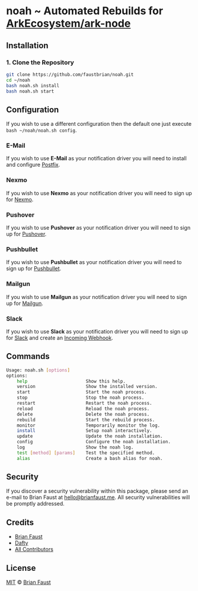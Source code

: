 # noah ~ Automated Rebuilds for [ArkEcosystem/ark-node](https://github.com/ArkEcosystem/ark-node)

## Installation

### 1. Clone the Repository

```bash
git clone https://github.com/faustbrian/noah.git
cd ~/noah
bash noah.sh install
bash noah.sh start
```

## Configuration

If you wish to use a different configuration then the default one just execute `bash ~/noah/noah.sh config`.

### E-Mail

If you wish to use **E-Mail** as your notification driver you will need to install and configure [Postfix](https://www.digitalocean.com/community/tutorials/how-to-install-and-configure-postfix-on-ubuntu-16-04).

### Nexmo

If you wish to use **Nexmo** as your notification driver you will need to sign up for [Nexmo](https://nexmo.com).

### Pushover

If you wish to use **Pushover** as your notification driver you will need to sign up for [Pushover](https://pushover.net).

### Pushbullet

If you wish to use **Pushbullet** as your notification driver you will need to sign up for [Pushbullet](https://pushbullet.com).

### Mailgun

If you wish to use **Mailgun** as your notification driver you will need to sign up for [Mailgun](https://mailgun.com).

### Slack

If you wish to use **Slack** as your notification driver you will need to sign up for [Slack](https://slack.com) and create an [Incoming Webhook](https://api.slack.com/incoming-webhooks).

## Commands

```bash
Usage: noah.sh [options]
options:
    help                      Show this help.
    version                   Show the installed version.
    start                     Start the noah process.
    stop                      Stop the noah process.
    restart                   Restart the noah process.
    reload                    Reload the noah process.
    delete                    Delete the noah process.
    rebuild                   Start the rebuild process.
    monitor                   Temporarily monitor the log.
    install                   Setup noah interactively.
    update                    Update the noah installation.
    config                    Configure the noah installation.
    log                       Show the noah log.
    test [method] [params]    Test the specified method.
    alias                     Create a bash alias for noah.
```

## Security

If you discover a security vulnerability within this package, please send an e-mail to Brian Faust at hello@brianfaust.me. All security vulnerabilities will be promptly addressed.

## Credits

- [Brian Faust](https://github.com/faustbrian)
- [Dafty](https://github.com/dafty)
- [All Contributors](../../contributors)

## License

[MIT](LICENSE) © [Brian Faust](https://brianfaust.me)
